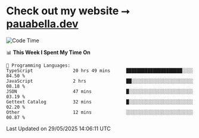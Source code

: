 # Check out my website ⭢ [pauabella.dev](https://pauabella.dev)

<!--START_SECTION:waka-->
![Code Time](http://img.shields.io/badge/Code%20Time-4%2C480%20hrs%2043%20mins-blue)

📊 **This Week I Spent My Time On** 

```text
💬 Programming Languages: 
TypeScript               20 hrs 49 mins      █████████████████████░░░░   84.50 % 
JavaScript               2 hrs               ██░░░░░░░░░░░░░░░░░░░░░░░   08.18 % 
JSON                     47 mins             █░░░░░░░░░░░░░░░░░░░░░░░░   03.19 % 
Gettext Catalog          32 mins             █░░░░░░░░░░░░░░░░░░░░░░░░   02.20 % 
Other                    12 mins             ░░░░░░░░░░░░░░░░░░░░░░░░░   00.87 % 
```


 Last Updated on 29/05/2025 14:06:11 UTC
<!--END_SECTION:waka-->

